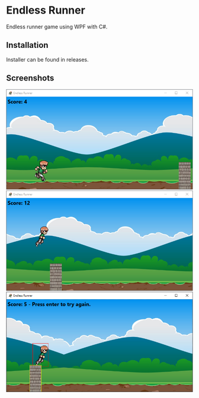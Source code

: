 # Endless Runner
Endless runner game using WPF with C#.

## Installation
Installer can be found in releases.

## Screenshots
![Screenshot 2020 12 22 202847](https://github.com/JkeFos/endless-runner/blob/master/Screenshots/Screenshot%202020-12-22%20202847.png)
![Screenshot 2020 12 22 202824](https://github.com/JkeFos/endless-runner/blob/master/Screenshots/Screenshot%202020-12-22%20202824.png)
![Screenshot 2020 12 22 202715](https://github.com/JkeFos/endless-runner/blob/master/Screenshots/Screenshot%202020-12-22%20202715.png)
